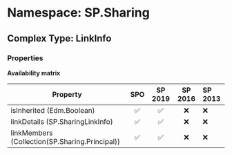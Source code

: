 # Namespace: SP.Sharing

## Complex Type: LinkInfo

### Properties

**Availability matrix**

Property | SPO | SP 2019 | SP 2016 | SP 2013
----------|:---:|:-------:|:-------:|:-------
isInherited (Edm.Boolean) | ✅ | ✅ | ❌ | ❌
linkDetails (SP.SharingLinkInfo) | ✅ | ✅ | ❌ | ❌
linkMembers (Collection(SP.Sharing.Principal)) | ✅ | ✅ | ❌ | ❌